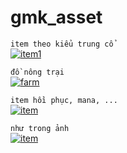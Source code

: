 # gmk_asset

```item theo kiểu trung cổ```  
[![item1](1.png)](https://alexs-assets.itch.io/16x16-rpg-item-pack-2)  

```đồ nông trại```  
[![farm](farm.png)](https://jordizzle.itch.io/farming-game-asset-pack-1)  
  
  ```item hồi phục, mana, ...```  
  [![item](item2.png)](https://sivk.itch.io/free-consumable-items-16x16)  
  
  ```như trong ảnh```  
  [![item](item3.png)](https://grafxkid.itch.io/mini-fx-items-ui)  
  
  

